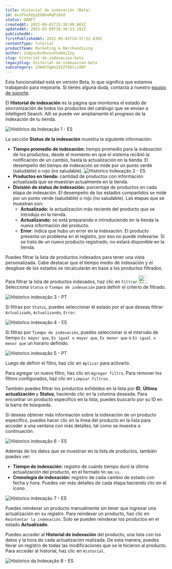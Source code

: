 ```yaml
---
title: Historial de indexación (Beta)
id: 6v2FVuXVpyEO8hnMqPi6Xd
status: DRAFT
createdAt: 2022-09-01T15:30:08.665Z
updatedAt: 2023-02-09T16:30:23.191Z
publishedAt: 
firstPublishedAt: 2022-09-01T18:37:52.839Z
contentType: tutorial
productTeam: Marketing & Merchandising
author: 2o8pvz6z9hvxvhSoKAiZzg
slug: historial-de-indexacion-beta
legacySlug: historial-de-indexacion-beta
subcategory: 23WdCYqmn2V2Z7SDlc14DF
---
```


<div class="alert alert-info" role="alert">
<p>Esta funcionalidad está en versión Beta, lo que significa que estamos trabajando para mejorarla. Si tienes alguna duda, contacta a nuestro <a href="https://support.vtex.com/hc/es-419/requests">equipo de suporte</a>.</p>
</div>

El **Historial de indexación** es la página que monitorea el estado de sincronización de todos los productos del catálogo que se envían a Intelligent Search. Allí se puede ver ampliamente el progreso de la indexación de tu tienda.

![Histórico da Indexação 1 - ES](//images.ctfassets.net/alneenqid6w5/5xzFLcLomZTSXgdqyK2rH/89edd8125cb7ba75422cd923886126df/Screenshot_2022-09-01_at_12-50-55_Historial_de_indexaci__n.png)

La sección **Status de la indexación** muestra la siguiente información:

* **Tiempo promedio de indexación:** tiempo promedio para la indexación de los productos, desde el momento en que el sistema recibió la notificación de un cambio, hasta la actualización en la tienda. El desempeño del tiempo de indexación se mide por un punto verde (saludable) o rojo (no saludable). 
![Historico Indexação 2 - ES](//images.ctfassets.net/alneenqid6w5/3xjj1vez5Z6tImLPrJyaGD/4ad2a5231418109514e3e19750318a79/Captura_de_Tela_2022-09-01_a__s_12.56.45.png)
* **Productos en tienda:** cantidad de productos con información actualizada que se muestran actualmente en la tienda.
* **División de status de indexación:** porcentaje de productos en cada etapa de indexación. El desempeño de los estados compartidos se mide por un punto verde (saludable) o rojo (no saludable). Las etapas que se muestran son:
    * **Actualizado:** la actualización más reciente del producto que se introdujo en la tienda.
    * **Actualizando:** se está preparando e introduciendo en la tienda la nueva información del producto.
    * **Error**: indica que hubo un error en la indexación. El producto presenta un problema en el registro, por eso no puede indexarse. Si se trata de un nuevo producto registrado, no estará disponible en la tienda.

Puedes filtrar la lista de productos indexados para tener una vista personalizada. Cabe destacar que el tiempo medio de indexación y el desglose de los estados se recalcularán en base a los productos filtrados. 

Para filtrar la lista de productos indexados, haz clic en `Filtrar` <img src="//images.ctfassets.net/alneenqid6w5/7fFqJC2W7BQXSHlocRAqOM/dc6cf099d6add3b55d0353024dcc3ca8/Screenshot_2022-09-01_at_13-46-21_EDU-7374_-_Documenta____o_nova_tela_de_indexa____o.png" alt="filtros" width="25"/>. Selecciona `Status` o `Tiempo de indexación` para definir el criterio de filtrado. 

![Historico indexação 3 - PT](//images.ctfassets.net/alneenqid6w5/4lDygmJ2FzZsQF60nVb4fj/382ba7a8177427afd252d481fadb50f2/Captura_de_Tela_2022-09-01_a__s_13.11.42.png)

Si filtras por `Status`, puedes seleccionar el estado por el que deseas filtrar: `Actualizado`, `Actualizando`, `Error`.

![Historico indexação 4 - ES](//images.ctfassets.net/alneenqid6w5/1ryNxIRRLeuZtRfhV4BmuQ/d7cb059d0bbf81091223d6fcabdab984/Captura_de_Tela_2022-09-01_a__s_13.14.31.png)

Si filtras por `Tiempo de indexación`, puedes seleccionar si el intervalo de tiempo `Es mayor que`, `Es igual o mayor que`, `Es menor que` o `Es igual o menor que` un horario definido.

![Historico indexação 5 - PT](//images.ctfassets.net/alneenqid6w5/5OzQHzuBsYz0jHpBP3f71k/b4c83aa8c3234d0c50a4f43d1ef78458/Captura_de_Tela_2022-09-01_a__s_13.16.16.png)

Luego de definir el filtro, haz clic en `Aplicar` para activarlo. 

Para agregar un nuevo filtro, haz clic en <i class="fa-solid fa-plus"></i> `Agregar filtro`. Para remover los filtros configurados, haz clic en `Limpiar filtros`.

También puedes filtrar los productos exhibidos en la lista por **ID**, **Última actualización** y **Status**, haciendo clic en la columna deseada. Para encontrar un producto específico en la lista, puedes buscarlo por su ID en la barra de búsqueda.

Si deseas obtener más información sobre la indexación de un producto específico, puedes hacer clic en la línea del producto en la lista para acceder a una ventana con más detalles, tal como se muestra a continuación.

![Historico indexação 6 - ES](//images.ctfassets.net/alneenqid6w5/1sDrEMUBa3D7JbzF8EOXmX/7fafb8add5b26f93deb0778da410c235/Screenshot_2022-09-01_at_13-20-16_Historial_de_indexaci__n.png)

Además de los datos que se muestran en la lista de productos, también puedes ver:

* **Tiempo de indexación:** registro de cuánto tiempo duró la última actualización del producto, en el formato `hh:mm:ss`.
* **Cronología de indexación:** registro de cada cambio de estado con fecha y hora. Puedes ver más detalles de cada etapa haciendo clic en el ícono <i class="fa-solid fa-chevron-down"></i>.

![Historico indexação 7 - ES](//images.ctfassets.net/alneenqid6w5/7cKIak0WrkdJocLWtyxzvo/0a1eda83412c9a2c25fdbb5a927fe5e2/Screenshot_2022-09-01_at_13-23-14_Historial_de_indexaci__n.png)

Puedes reindexar un producto manualmente sin tener que ingresar una actualización en su registro. Para reindexar un producto, haz clic en <i class="fa-solid fa-arrow-rotate-left"></i> `Reintentar la indexación`. Solo se pueden reindexar los productos en el estado **Actualizado**.

Puedes acceder al **Historial de indexación** del producto, una lista con los datos y la hora de cada actualización realizada. De esta manera, puedes llevar un registro de todas las modificaciones que se le hicieron al producto. Para acceder al historial, haz clic en <i class="fa-solid fa-arrow-rotate-left"></i> `Historial`. 

![Histórico da Indexação 8 - ES](//images.ctfassets.net/alneenqid6w5/6SYLHXtHBZRF6OvvNMuwNv/c936f2416a2224f4b10a3d59435ad892/Screenshot_2022-09-01_at_13-42-21_Historial_de_indexaci__n.png)
